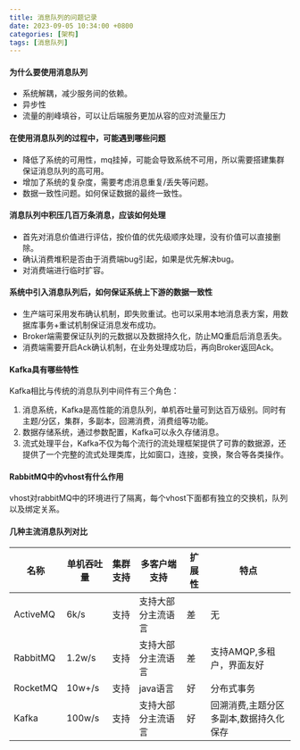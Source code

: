 ```yaml
---
title: 消息队列的问题记录
date: 2023-09-05 10:34:00 +0800
categories: [架构]
tags: [消息队列]
---
```


#### 为什么要使用消息队列

- 系统解耦，减少服务间的依赖。
- 异步性
- 流量的削峰填谷，可以让后端服务更加从容的应对流量压力

#### 在使用消息队列的过程中，可能遇到哪些问题

- 降低了系统的可用性，mq挂掉，可能会导致系统不可用，所以需要搭建集群保证消息队列的高可用。
- 增加了系统的复杂度，需要考虑消息重复/丢失等问题。
- 数据一致性问题。如何保证数据的最终一致性。

#### 消息队列中积压几百万条消息，应该如何处理

- 首先对消息价值进行评估，按价值的优先级顺序处理，没有价值可以直接删除。
- 确认消费堆积是否由于消费端bug引起，如果是优先解决bug。
- 对消费端进行临时扩容。

#### 系统中引入消息队列后，如何保证系统上下游的数据一致性

- 生产端可采用发布确认机制，即失败重试。也可以采用本地消息表方案，用数据库事务+重试机制保证消息发布成功。
- Broker端需要保证队列的元数据以及数据持久化，防止MQ重启后消息丢失。
- 消费端需要开启Ack确认机制，在业务处理成功后，再向Broker返回Ack。

#### Kafka具有哪些特性

Kafka相比与传统的消息队列中间件有三个角色：
1. 消息系统，Kafka是高性能的消息队列，单机吞吐量可到达百万级别。同时有主题/分区，集群，多副本，回溯消费，消费组等功能。
2. 数据存储系统，通过参数配置，Kafka可以永久存储消息。
3. 流式处理平台，Kafka不仅为每个流行的流处理框架提供了可靠的数据源，还提供了一个完整的流式处理类库，比如窗口，连接，变换，聚合等各类操作。

#### RabbitMQ中的vhost有什么作用

vhost对rabbitMQ中的环境进行了隔离，每个vhost下面都有独立的交换机，队列以及绑定关系。

#### 几种主流消息队列对比

|名称|单机吞吐量|集群支持|多客户端支持|扩展性|特点|
|--|--|--|--|--|--|
|ActiveMQ|6k/s|支持|支持大部分主流语言|差|无|
|RabbitMQ|1.2w/s|支持|支持大部分主流语言|差|支持AMQP,多租户，界面友好|
|RocketMQ|10w+/s|支持|java语言|好|分布式事务|
|Kafka|100w/s|支持|支持大部分主流语言|好|回溯消费,主题分区多副本,数据持久化保存|
